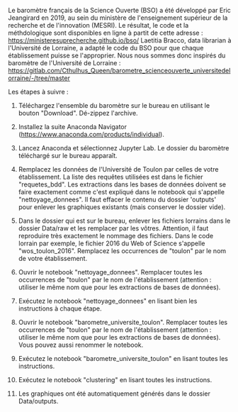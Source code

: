 Le baromètre français de la Science Ouverte (BSO) a été développé par Eric Jeangirard en 2019, au sein du ministère de l'enseignement supérieur de la recherche et de l'innovation (MESRI). 
Le résultat, le code et la méthdologique sont disponibles en ligne à partit de cette adresse  : https://ministeresuprecherche.github.io/bso/ 
Laetitia Bracco, data librarian à l'Université de Lorraine, a adapté le code du BSO pour que chaque établissement puisse se l'approprier.
Nous nous sommes donc inspirés du baromètre de l'Université de Lorraine : https://gitlab.com/Cthulhus_Queen/barometre_scienceouverte_universitedelorraine/-/tree/master

Les étapes à suivre : 

1) Téléchargez l'ensemble du baromètre sur le bureau en utilisant le bouton "Download". Dé-zippez l'archive.

2) Installez la suite Anaconda Navigator (https://www.anaconda.com/products/individual).

3) Lancez Anaconda et sélectionnez Jupyter Lab. Le dossier du baromètre téléchargé sur le bureau apparaît.

4) Remplacez les données de l'Université de Toulon par celles de votre établissement. 
La liste des requêtes utilisées est dans le fichier "requetes_bdd".
Les extractions dans les bases de données doivent se faire exactement comme c'est expliqué dans le notebook qui s'appelle "nettoyage_donnees".
Il faut effacer le contenu du dossier 'outputs' pour enlever les graphiques existants (mais conserver le dossier vide).

5) Dans le dossier qui est sur le bureau, enlever les fichiers lorrains dans le dossier Data/raw et les remplacer par les vôtres. 
Attention, il faut reproduire très exactement le nommage des fichiers. Dans le code lorrain par exemple, le fichier 2016 du Web of Science 
s'appelle "wos_toulon_2016". Remplacez les occurrences de "toulon" par le nom de votre établissement.

6) Ouvrir le notebook "nettoyage_donnees". Remplacer toutes les occurrences de "toulon" par le nom de l'établissement (attention : utiliser le même nom que pour les extractions de bases de données).

7) Exécutez le notebook "nettoyage_donnees" en lisant bien les instructions à chaque étape.

8) Ouvrir le notebook "barometre_universite_toulon". Remplacer toutes les occurrences de "toulon" par le nom de l'établissement (attention : utiliser le même nom que pour les extractions de bases de données). Vous pouvez aussi renommer le notebook.

7) Exécutez le notebook "barometre_universite_toulon" en lisant toutes les instructions.

8) Exécutez le notebook "clustering" en lisant toutes les instructions.

9) Les graphiques ont été automatiquement générés dans le dossier Data/outputs.

